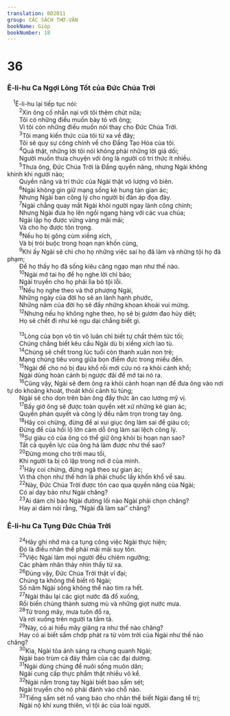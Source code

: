 ```yaml
---
translation: BD2011
group: CÁC SÁCH THƠ-VĂN
bookName: Gióp 
bookNumber: 18
---
```


<div class="title"><h1>36</h1><h3>Ê-li-hu Ca Ngợi Lòng Tốt của Ðức Chúa Trời</h3></div>
<span class="verse giop_36_1"> <sup>1</sup>Ê-li-hu lại tiếp tục nói:<br/></span>
<span class="verse giop_36_2">  <sup>2</sup>Xin ông cố nhẫn nại với tôi thêm chút nữa;<br/>  Tôi có những điều muốn bày tỏ với ông;<br/>  Vì tôi còn những điều muốn nói thay cho Ðức Chúa Trời.<br/></span>
<span class="verse giop_36_3">  <sup>3</sup>Tôi mang kiến thức của tôi từ xa về đây;<br/>  Tôi sẽ quy sự công chính về cho Ðấng Tạo Hóa của tôi.<br/></span>
<span class="verse giop_36_4">  <sup>4</sup>Quả thật, những lời tôi nói không phải những lời giả dối;<br/>  Người muốn thưa chuyện với ông là người có tri thức ít nhiều.<br/></span>
<span class="verse giop_36_5">  <sup>5</sup>Thưa ông, Ðức Chúa Trời là Ðấng quyền năng, nhưng Ngài không khinh khi người nào;<br/>  Quyền năng và tri thức của Ngài thật vô lượng vô biên.<br/></span>
<span class="verse giop_36_6">  <sup>6</sup>Ngài không gìn giữ mạng sống kẻ hung tàn gian ác;<br/>  Nhưng Ngài ban công lý cho người bị đàn áp đọa đày.<br/></span>
<span class="verse giop_36_7">  <sup>7</sup>Ngài chẳng quay mắt Ngài khỏi người ngay lành công chính;<br/>  Nhưng Ngài đưa họ lên ngồi ngang hàng với các vua chúa;<br/>  Ngài lập họ được vững vàng mãi mãi;<br/>  Và cho họ được tôn trọng.<br/></span>
<span class="verse giop_36_8">  <sup>8</sup>Nếu họ bị gông cùm xiềng xích,<br/>  Và bị trói buộc trong hoạn nạn khốn cùng,<br/></span>
<span class="verse giop_36_9">  <sup>9</sup>Khi ấy Ngài sẽ chỉ cho họ những việc sai họ đã làm và những tội họ đã phạm;<br/>  Ðể họ thấy họ đã sống kiêu căng ngạo mạn như thế nào.<br/></span>
<span class="verse giop_36_10">  <sup>10</sup>Ngài mở tai họ để họ nghe lời chỉ bảo;<br/>  Ngài truyền cho họ phải lìa bỏ tội lỗi.<br/></span>
<span class="verse giop_36_11">  <sup>11</sup>Nếu họ nghe theo và thờ phượng Ngài,<br/>  Những ngày của đời họ sẽ an lành hạnh phước,<br/>  Những năm của đời họ sẽ đầy những khoan khoái vui mừng.<br/></span>
<span class="verse giop_36_12">  <sup>12</sup>Nhưng nếu họ không nghe theo, họ sẽ bị gươm đao hủy diệt;<br/>  Họ sẽ chết đi như kẻ ngu dại chẳng biết gì.<br/><br/></span>
<span class="verse giop_36_13">  <sup>13</sup>Lòng của bọn vô tín vô luân chỉ biết tự chất thêm tức tối;<br/>  Chúng chẳng biết kêu cầu Ngài dù bị xiềng xích lao tù.<br/></span>
<span class="verse giop_36_14">  <sup>14</sup>Chúng sẽ chết trong lúc tuổi còn thanh xuân non trẻ;<br/>  Mạng chúng tiêu vong giữa bọn điếm đực trong miếu đền.<br/></span>
<span class="verse giop_36_15">  <sup>15</sup>Ngài để cho nó bị đau khổ rồi mới cứu nó ra khỏi cảnh khổ;<br/>  Ngài dùng hoàn cảnh bị ngược đãi để mở tai nó ra.<br/></span>
<span class="verse giop_36_16">  <sup>16</sup>Cũng vậy, Ngài sẽ đem ông ra khỏi cảnh hoạn nạn để đưa ông vào nơi tự do khoảng khoát, thoát khỏi cảnh tù túng;<br/>  Ngài sẽ cho dọn trên bàn ông đầy thức ăn cao lương mỹ vị.<br/></span>
<span class="verse giop_36_17">  <sup>17</sup>Bấy giờ ông sẽ được toàn quyền xét xử những kẻ gian ác;<br/>  Quyền phán quyết và công lý đều nằm trọn trong tay ông.<br/></span>
<span class="verse giop_36_18">  <sup>18</sup>Hãy coi chừng, đừng để ai xui giục ông làm sai để giàu có; <br/>  Ðừng để của hối lộ lớn cám dỗ ông làm sai lệch công lý.<br/></span>
<span class="verse giop_36_19">  <sup>19</sup>Sự giàu có của ông có thể giữ ông khỏi bị hoạn nạn sao?<br/>  Tất cả quyền lực của ông há làm được như thế sao?<br/></span>
<span class="verse giop_36_20">  <sup>20</sup>Ðừng mong cho trời mau tối,<br/>  Khi người ta bị cô lập trong nơi ở của mình.<br/></span>
<span class="verse giop_36_21">  <sup>21</sup>Hãy coi chừng, đừng ngã theo sự gian ác;<br/>  Vì thà chọn như thế hơn là phải chuốc lấy khốn khổ về sau.<br/></span>
<span class="verse giop_36_22">  <sup>22</sup>Này, Ðức Chúa Trời được tôn cao qua quyền năng của Ngài;<br/>  Có ai dạy bảo như Ngài chăng?<br/></span>
<span class="verse giop_36_23">  <sup>23</sup>Ai dám chỉ bảo Ngài đường lối nào Ngài phải chọn chăng?<br/>  Hay ai dám nói rằng, “Ngài đã làm sai” chăng?<br/></span>
<div class="title"><h3>Ê-li-hu Ca Tụng Ðức Chúa Trời</h3></div>
<span class="verse giop_36_24">  <sup>24</sup>Hãy ghi nhớ mà ca tụng công việc Ngài thực hiện;<br/>  Ðó là điều nhân thế phải mãi mãi suy tôn.<br/></span>
<span class="verse giop_36_25">  <sup>25</sup>Việc Ngài làm mọi người đều chiêm ngưỡng;<br/>  Các phàm nhân thảy nhìn thấy từ xa.<br/></span>
<span class="verse giop_36_26">  <sup>26</sup>Ðúng vậy, Ðức Chúa Trời thật vĩ đại;<br/>  Chúng ta không thể biết rõ Ngài;<br/>  Số năm Ngài sống không thể nào tìm ra hết.<br/></span>
<span class="verse giop_36_27">  <sup>27</sup>Ngài thâu lại các giọt nước đã đổ xuống,<br/>  Rồi biến chúng thành sương mù và những giọt nước mưa.<br/></span>
<span class="verse giop_36_28">  <sup>28</sup>Từ trong mây, mưa tuôn đổ ra,<br/>  Và rơi xuống trên người ta tầm tã.<br/></span>
<span class="verse giop_36_29">  <sup>29</sup>Này, có ai hiểu mây giăng ra như thế nào chăng?<br/>  Hay có ai biết sấm chớp phát ra từ vòm trời của Ngài như thế nào chăng?<br/></span>
<span class="verse giop_36_30">  <sup>30</sup>Kìa, Ngài tỏa ánh sáng ra chung quanh Ngài;<br/>  Ngài bao trùm cả đáy thẳm của các đại dương.<br/></span>
<span class="verse giop_36_31">  <sup>31</sup>Ngài dùng chúng để nuôi sống muôn dân;<br/>  Ngài cung cấp thực phẩm thật nhiều vô kể.<br/></span>
<span class="verse giop_36_32">  <sup>32</sup>Ngài nắm trong tay Ngài biết bao sấm sét;<br/>  Ngài truyền cho nó phải đánh vào chỗ nào.<br/></span>
<span class="verse giop_36_33">  <sup>33</sup>Tiếng sấm sét nổ vang báo cho nhân thế biết Ngài đang tể trị;<br/>  Ngài nộ khí xung thiên, vì tội ác của loài người.<br/></span>
